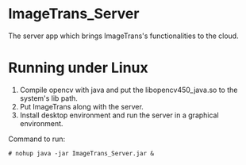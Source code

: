 # ImageTrans_Server

The server app which brings ImageTrans's functionalities to the cloud. 

# Running under Linux

1. Compile opencv with java and put the libopencv450_java.so to the system's lib path.
2. Put ImageTrans along with the server.
3. Install desktop environment and run the server in a graphical environment. 

Command to run:

```shell
# nohup java -jar ImageTrans_Server.jar &
```